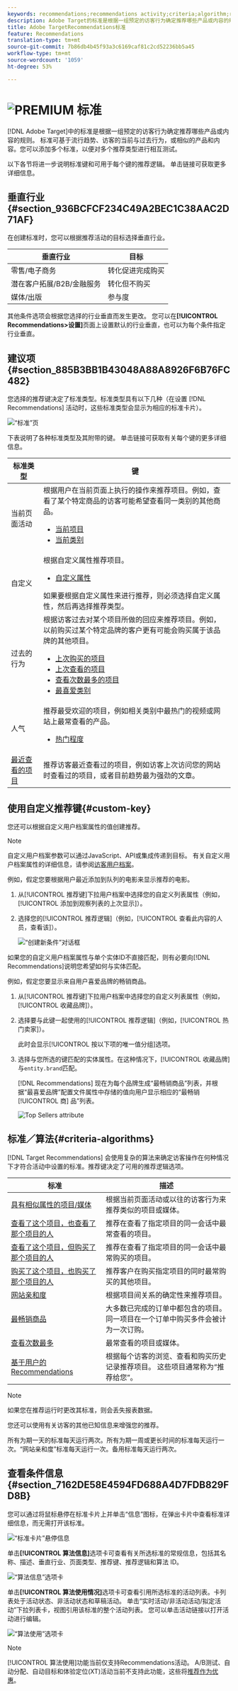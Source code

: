 ```yaml
---
keywords: recommendations;recommendations activity;criteria;algorithm;recommendation key;custom key;industry vertical;retail;eccommerce;lead generation;b2b;financial services;media;publishing
description: Adobe Target的标准是根据一组预定的访客行为确定推荐哪些产品或内容的规则。
title: Adobe TargetRecommendations标准
feature: Recommendations
translation-type: tm+mt
source-git-commit: 7b86db4b45f93a3c6169caf81c2cd52236bb5a45
workflow-type: tm+mt
source-wordcount: '1059'
ht-degree: 53%

---
```



# ![PREMIUM](/help/assets/premium.png) 标准 

[!DNL Adobe Target]中的标准是根据一组预定的访客行为确定推荐哪些产品或内容的规则。 标准可基于流行趋势、访客的当前与过去行为，或相似的产品和内容。您可以添加多个标准，以便对多个推荐类型进行相互测试。

以下各节将进一步说明标准键和可用于每个键的推荐逻辑。 单击链接可获取更多详细信息。

## 垂直行业 {#section_936BCFCF234C49A2BEC1C38AAC2D71AF}

在创建标准时，您可以根据推荐活动的目标选择垂直行业。

| 垂直行业 | 目标 |
|--- |--- |
| 零售/电子商务 | 转化促进完成购买 |
| 潜在客户拓展/B2B/金融服务 | 转化但不购买 |
| 媒体/出版 | 参与度 |

其他条件选项会根据您选择的行业垂直而发生更改。 您可以在&#x200B;**[!UICONTROL Recommendations>设置]**&#x200B;页面上设置默认的行业垂直，也可以为每个条件指定行业垂直。

## 建议项{#section_885B3BB1B43048A88A8926F6B76FC482}

您选择的推荐键决定了标准类型。标准类型具有以下几种（在设置 [!DNL Recommendations] 活动时，这些标准类型会显示为相应的标准卡片）。

![“标准”页](/help/c-recommendations/c-algorithms/assets/criteria-page.png)

下表说明了各种标准类型及其附带的键。 单击链接可获取有关每个键的更多详细信息。

| 标准类型 | 键 |
|--- |--- |
| 当前页面活动 | 根据用户在当前页面上执行的操作来推荐项目。例如，查看了某个特定商品的访客可能希望查看同一类别的其他商品。<ul><li>[当前项目](/help/c-recommendations/c-algorithms/base-the-recommendation-on-a-recommendation-key.md#current-item)</li><li>[当前类别 ](/help/c-recommendations/c-algorithms/base-the-recommendation-on-a-recommendation-key.md#current-category)</li></ul> |
| 自定义 | 根据自定义属性推荐项目。<ul><li>[自定义属性](/help/c-recommendations/c-algorithms/base-the-recommendation-on-a-recommendation-key.md#custom)</li></ul>如果要根据自定义属性来进行推荐，则必须选择自定义属性，然后再选择推荐类型。 |
| 过去的行为 | 根据访客过去对某个项目所做的回应来推荐项目。例如，以前购买过某个特定品牌的客户更有可能会购买属于该品牌的其他项目。<ul><li>[上次购买的项目](/help/c-recommendations/c-algorithms/base-the-recommendation-on-a-recommendation-key.md#last-purchased)</li><li>[上次查看的项目](/help/c-recommendations/c-algorithms/base-the-recommendation-on-a-recommendation-key.md#last-viewed)</li><li>[查看次数最多的项目](/help/c-recommendations/c-algorithms/base-the-recommendation-on-a-recommendation-key.md#most-viewed-logic)</li><li>[最喜爱类别](/help/c-recommendations/c-algorithms/base-the-recommendation-on-a-recommendation-key.md#favorite-category)</li></ul> |
| 人气 | 推荐最受欢迎的项目，例如相关类别中最热门的视频或网站上最常查看的产品。<ul><li>[热门程度](/help/c-recommendations/c-algorithms/base-the-recommendation-on-a-recommendation-key.md#popularity)</li></ul> |
| [最近查看的项目](/help/c-recommendations/c-algorithms/base-the-recommendation-on-a-recommendation-key.md#recently-viewed) | 推荐访客最近查看过的项目，例如访客上次访问您的网站时查看过的项目，或者目前趋势最为强劲的文章。 |

## 使用自定义推荐键{#custom-key}

您还可以根据自定义用户档案属性的值创建推荐。

>[!NOTE]
>
>自定义用户档案参数可以通过JavaScript、API或集成传递到目标。 有关自定义用户档案属性的详细信息，请参阅[访客用户档案](/help/c-target/c-visitor-profile/visitor-profile.md)。

例如，假定您要根据用户最近添加到队列的电影来显示推荐的电影。

1. 从[!UICONTROL 推荐键]下拉用户档案中选择您的自定义列表属性（例如，[!UICONTROL 添加到观察列表的上次显示]）。

1. 选择您的[!UICONTROL 推荐逻辑]（例如，[!UICONTROL 查看此内容的人员，查看该]）。

   ![“创建新条件”对话框](/help/c-recommendations/c-algorithms/assets/custom-key1.png)

如果您的自定义用户档案属性与单个实体ID不直接匹配，则有必要向[!DNL Recommendations]说明您希望如何与实体匹配。

例如，假定您要显示来自用户喜爱品牌的畅销商品。

1. 从[!UICONTROL 推荐键]下拉用户档案中选择您的自定义列表属性（例如，[!UICONTROL 收藏品牌]）。

1. 选择要与此键一起使用的[!UICONTROL 推荐逻辑]（例如，[!UICONTROL 热门卖家]）。

   此时会显示[!UICONTROL 按以下项的唯一值分组]选项。

1. 选择与您所选的键匹配的实体属性。在这种情况下，[!UICONTROL 收藏品牌]与`entity.brand`匹配。

   [!DNL Recommendations] 现在为每个品牌生成“最畅销商品”列表，并根据“最喜爱品牌”配置文件属性中存储的值向用户显示相应的“最畅销 [!UICONTROL 商] 品”列表。

   ![Top Sellers attribute](/help/c-recommendations/c-algorithms/assets/custom-key2.png)

## 标准／算法{#criteria-algorithms}

[!DNL Target Recommendations] 会使用复杂的算法来确定访客操作在何种情况下才符合活动中设置的标准。推荐键决定了可用的推荐逻辑选项。

| 标准 | 描述 |
|--- |--- |
| [具有相似属性的项目/媒体](/help/c-recommendations/c-algorithms/base-the-recommendation-on-a-recommendation-key.md#similar-attributes) | 根据当前页面活动或以往的访客行为来推荐类似的项目或媒体。 |
| [查看了这个项目，也查看了那个项目的人](/help/c-recommendations/c-algorithms/base-the-recommendation-on-a-recommendation-key.md#viewed-viewed) | 推荐在查看了指定项目的同一会话中最常查看的项目。 |
| [查看了这个项目，但购买了那个项目的人](/help/c-recommendations/c-algorithms/base-the-recommendation-on-a-recommendation-key.md#viewed-bought) | 推荐在查看了指定项目的同一会话中最常购买的项目。 |
| [购买了这个项目，也购买了那个项目的人](/help/c-recommendations/c-algorithms/base-the-recommendation-on-a-recommendation-key.md#bought-bought) | 推荐客户在购买指定项目的同时最常购买的其他项目。 |
| [网站亲和度](/help/c-recommendations/c-algorithms/base-the-recommendation-on-a-recommendation-key.md#site-affinity) | 根据项目间关系的确定性来推荐项目。 |
| [最畅销商品](/help/c-recommendations/c-algorithms/base-the-recommendation-on-a-recommendation-key.md#top-sellers) | 大多数已完成的订单中都包含的项目。同一项目在一个订单中购买多件会被计为一次订购。 |
| [查看次数最多](/help/c-recommendations/c-algorithms/base-the-recommendation-on-a-recommendation-key.md#most-viewed) | 最常查看的项目或媒体。 |
| [基于用户的Recommendations](/help/c-recommendations/c-algorithms/base-the-recommendation-on-a-recommendation-key.md#user-based) | 根据每个访客的浏览、查看和购买历史记录推荐项目。 这些项目通常称为“推荐给您”。 |

>[!NOTE]
>
>如果您在推荐运行时更改其标准，则会丢失报表数据。

您还可以使用有关访客的其他已知信息来增强您的推荐。

所有为期一天的标准每天运行两次。所有为期一周或更长时间的标准每天运行一次。“网站亲和度”标准每天运行一次。备用标准每天运行两次。

## 查看条件信息{#section_7162DE58E4594FD688A4D7FDB829FD8B}

您可以通过将鼠标悬停在标准卡片上并单击“信息”图标，在弹出卡片中查看标准详细信息，而无需打开该标准。

![“标准卡片”悬停信息](/help/c-recommendations/c-algorithms/assets/criteria_hover.png)

单击&#x200B;**[!UICONTROL 算法信息]**&#x200B;选项卡可查看有关所选标准的常规信息，包括其名称、描述、垂直行业、页面类型、推荐键、推荐逻辑和算法 ID。

![“算法信息”选项卡](/help/c-recommendations/c-algorithms/assets/criteria_info.png)

单击&#x200B;**[!UICONTROL 算法使用情况]**&#x200B;选项卡可查看引用所选标准的活动列表。卡列表处于活动状态、非活动状态和草稿活动。 单击“实时活动/非活动活动/拟定活动”下拉列表卡，视图引用该标准的整个活动列表。 您可以单击活动链接以打开活动进行编辑。

![“算法使用”选项卡](/help/c-recommendations/c-algorithms/assets/criteria_usage.png)

>[!NOTE]
>
>[!UICONTROL 算法使用]功能当前仅支持Recommendations活动。 A/B测试、自动分配、自动目标和体验定位(XT)活动当前不支持此功能，这些将[推荐作为优惠](/help/c-recommendations/recommendations-as-an-offer.md)。
